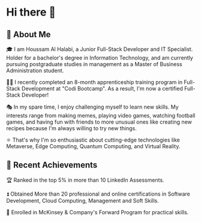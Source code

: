 # Hi there 👋

## 🚀 About Me

🎓 I am Houssam Al Halabi, a Junior Full-Stack Developer and IT Specialist. Holder for a bachelor's degree in Information Technology, and am currently pursuing postgraduate studies in management as a Master of Business Administration student.

👨‍💻 I recently completed an 8-month apprenticeship training program in Full-Stack Development at "Codi Bootcamp". As a result, I'm now a certified Full-Stack Developer!

🎭 In my spare time, I enjoy challenging myself to learn new skills. My interests range from making memes, playing video games, watching football games, and having fun with friends to more unusual ones like creating new recipes because I'm always willing to try new things.

⚛️ That's why I'm so enthusiastic about cutting-edge technologies like Metaverse, Edge Computing, Quantum Computing, and Virtual Reality.

## 🏅 Recent Achievements

🏆 Ranked in the top 5% in more than 10 LinkedIn Assessments. 

⏫ Obtained More than 20 professional and online certifications in Software Development, Cloud Computing, Management and Soft Skills.

🤝 Enrolled in McKinsey & Company's Forward Program for practical skills.

<!-- ## 🛠️ Skills

#### Languages 
![<Javascript>](https://img.shields.io/badge/<Badge Text>-<Background Color>?style=for-the-badge&logo=<Icon Name>&logoColor=<Logo Color>)
 -->



<!--
**HoussamAlHalabi/HoussamAlHalabi** is a ✨ _special_ ✨ repository because its `README.md` (this file) appears on your GitHub profile.

Here are some ideas to get you started:

- 🔭 I’m currently working on ...
- 🌱 I’m currently learning ...
- 👯 I’m looking to collaborate on ...
- 🤔 I’m looking for help with ...
- 💬 Ask me about ...
- 📫 How to reach me: ...
- 😄 Pronouns: ...
- ⚡ Fun fact: ...
-->
